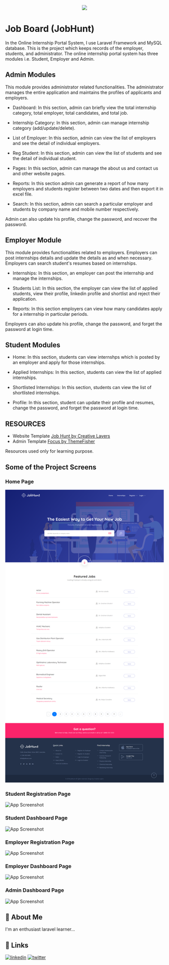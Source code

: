 <p align="center"><a href="https://github.com/theritikchoure/jobhunt" target="_blank"><img src="/front_asset/images/resource/logo.png" width="400"></a></p>


# Job Board (JobHunt)

In the Online Internship Portal System, I use Laravel Framework and MySQL database. This is the project which keeps records of the employer, students, and administrator. The online internship portal system has three modules i.e. Student, Employer and Admin.


## Admin Modules

This module provides administrator related functionalities. The administrator manages the entire application and maintains the profiles of applicants and employers.

- Dashboard: In this section, admin can briefly view the total internship category, total employer, total candidates, and total job.

- Internship Category: In this section, admin can manage internship category (add/update/delete).

- List of Employer: In this section, admin can view the list of employers and see the detail of individual employers.

- Reg Student: In this section, admin can view the list of students and see the detail of individual student.

- Pages:  In this section, admin can manage the about us and contact us and other website pages.

- Reports: In this section admin can generate a report of how many employers and students register between two dates and then export it in excel file.

- Search: In this section, admin can search a particular employer and students by company name and mobile number respectively.

Admin can also update his profile, change the password, and recover the password.


## Employer Module

This module provides functionalities related to employers. Employers can post internships details and update the details as and when necessary. Employers can search student's resumes based on internships.

- Internships: In this section, an employer can post the internship and manage the internships.

- Students List: In this section, the employer can view the list of applied students, view their profile, linkedin profile and shortlist and reject their application.

- Reports: In this section employers can view how many candidates apply for a internship in particular periods.

Employers can also update his profile, change the password, and forget the password at login time.

## Student Modules

- Home: In this section, students can view internshps which is posted by an employer and apply for those internships.

- Applied Internships: In this section, students can view the list of applied internships.

- Shortlisted Internships: In this section, students can view the list of shortlisted internships.

- Profile: In this section, student can update their profile and resumes, change the password, and forget the password at login time.


## RESOURCES

 - Website Template [Job Hunt by Creative Layers](https://creativelayers.net/themes/jobhunt-html/index.html)
 - Admin Template [Focus by ThemeFisher](https://themefisher.com/products/focus-bootstrap4-admin-template/)
 
 Resources used only for learning purpose.

 
## Some of the Project Screens

### Home Page

<img src="/public/screenshots/home-page.png">

### Student Registration Page

![App Screenshot](https://via.placeholder.com/468x300?text=App+Screenshot+Here)

### Student Dashboard Page

![App Screenshot](https://via.placeholder.com/468x300?text=App+Screenshot+Here)

### Employer Registration Page

![App Screenshot](https://via.placeholder.com/468x300?text=App+Screenshot+Here)

### Employer Dashboard Page

![App Screenshot](https://via.placeholder.com/468x300?text=App+Screenshot+Here)

### Admin Dashboard Page

![App Screenshot](https://via.placeholder.com/468x300?text=App+Screenshot+Here)


## 🚀 About Me
I'm an enthusiast laravel learner...

## 🔗 Links
[![linkedin](https://img.shields.io/badge/linkedin-0A66C2?style=for-the-badge&logo=linkedin&logoColor=white)](https://linkedin.com/in/ritikchourasiya)
[![twitter](https://img.shields.io/badge/twitter-1DA1F2?style=for-the-badge&logo=twitter&logoColor=white)](https://twitter.com/ritikchoure)  